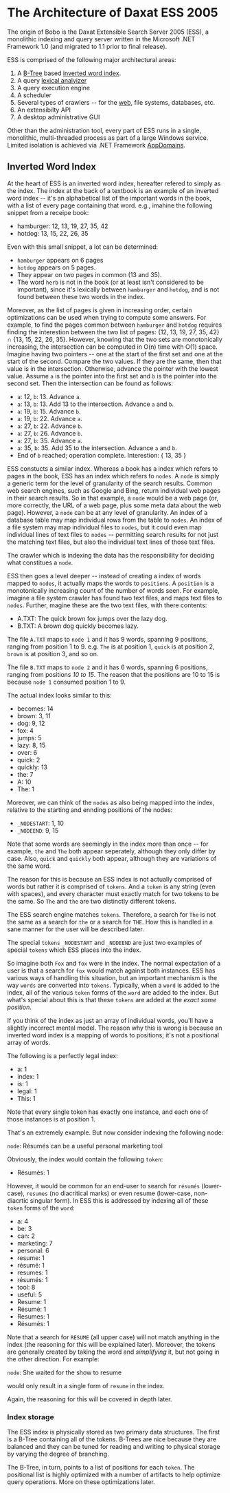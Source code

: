 # The Architecture of Daxat ESS 2005

The origin of Bobo is the Daxat Extensible Search Server 2005 (ESS), a monolithic indexing and query
server written in the Microsoft .NET Framework 1.0 (and migrated to 1.1 prior to final release).

ESS is comprised of the following major architectural areas:

1. A [B-Tree](https://en.wikipedia.org/wiki/B-tree) based [inverted word index](https://en.wikipedia.org/wiki/Inverted_index).
1. A query [lexical analyizer](https://en.wikipedia.org/wiki/Lexical_analysis)
1. A query execution engine
1. A scheduler
1. Several types of crawlers -- for the [web](https://en.wikipedia.org/wiki/Lexical_analysis), file systems, databases, etc.
1. An extensibilty API
1. A desktop administrative GUI

Other than the administration tool, every part of ESS runs in a single, monolithic, multi-threaded process as part of a large Windows service.
Limited isolation is achieved via .NET Framework [AppDomains](https://msdn.microsoft.com/en-us/library/system.appdomain%28v=vs.71%29.aspx).

## Inverted Word Index

At the heart of ESS is an inverted word index, hereafter refered to simply as the index. The index at the 
back of a textbook is an example of an inverted word index -- it's an alphabetical list of the important words
in the book, with a list of every page containing that word. e.g., imahine the following snippet from a
receipe book:

* hamburger: 12, 13, 19, 27, 35, 42
* hotdog: 13, 15, 22, 26, 35

Even with this small snippet, a lot can be determined:

* `hamburger` appears on 6 pages
* `hotdog` appears on 5 pages.
* They appear on two pages in common (13 and 35).
* The word `herb` is not in the book (or at least isn't considered to be important), since it's lexically between
`hamburger` and `hotdog`, and is not found between these two words in the index.

Moreover, as the list of pages is given in increasing order, certain optimizations can be used when trying
to compute some answers. For example, to find the pages common between `hamburger` and `hotdog` requires
finding the interestion between the two list of pages: {12, 13, 19, 27, 35, 42} ∩ {13, 15, 22, 26, 35}. However,
knowing that the two sets are monotonically increasing, the intersection can be computed in O(n) time with O(1) space.
Imagine having two pointers -- one at the start of the first set and one at the start of the second. Compare the two values.
If they are the same, then that value is in the intersection. Otherwise, advance the pointer with the lowest
value. Assume `a` is the pointer into the first set and `b` is the pointer into the second set. Then the
intersection can be found as follows:

* `a`: 12, `b`: 13. Advance `a`.
* `a`: 13, `b`: 13. Add 13 to the intersection. Advance `a` and `b`.
* `a`: 19, `b`: 15. Advance `b`.
* `a`: 19, `b`: 22. Advance `a`.
* `a`: 27, `b`: 22. Advance `b`.
* `a`: 27, `b`: 26. Advance `b`.
* `a`: 27, `b`: 35. Advance `a`.
* `a`: 35, `b`: 35. Add 35 to the intersection. Advance `a` and `b`.
* End of `b` reached; operation complete. Interestion: { 13, 35 }

ESS constucts a similar index. Whereas a book has a index which refers to pages in the book, ESS has an index
which refers to `nodes`. A `node` is simply a generic term for the level of granularity of the search results.
Common web search engines, such as Google and Bing, return individual web pages in their search results. So in
that example, a `node` would be a web page (or, more correctly, the URL of a web page, plus some meta data about
the web page). However, a `node` can be at any level of granularity. An index of a database table may map
individual rows from the table to `nodes`. An index of a file system may map individual files to `nodes`,
but it could even map individual lines of text files to `nodes` -- permitting search results for not
just the matching text files, but also the individual text lines of those text files.

The crawler which is indexing the data has the responsibility for deciding what constitues a `node`.

ESS then goes a level deeper -- instead of creating a index of words mapped to `nodes`, it actually maps
the words to `positions`. A `position` is a monotonically increasing count of the number of words seen. For example,
imagine a file system crawler has found two text files, and maps text files to `nodes`. Further, magine these
are the two text files, with there contents:

* A.TXT: The quick brown fox jumps over the lazy dog.
* B.TXT: A brown dog quickly becomes lazy.

The file `A.TXT` maps to `node 1` and it has 9 words, spanning 9 positions, ranging from position 1 to 9.
e.g. `The` is at position 1, `quick` is at position 2, `brown` is at position 3, and so on.

The file `B.TXT` maps to `node 2` and it has 6 words, spanning 6 positions, ranging from positions _10 to 15_.
The reason that the positions are 10 to 15 is because `node 1` consumed position 1 to 9.

The actual index looks similar to this:

* becomes: 14
* brown: 3, 11
* dog: 9, 12
* fox: 4
* jumps: 5
* lazy: 8, 15
* over: 6
* quick: 2
* quickly: 13
* the: 7
* A: 10
* The: 1

Moreover, we can think of the `nodes` as also being mapped into the index, relative to the starting and ennding
positions of the nodes:

* `_NODESTART`: 1, 10
* `_NODEEND`: 9, 15

Note that some words are seemingly in the index more than once -- for example, `the` and `The` both
appear seperately, although they only differ by case. Also, `quick` and `quickly` both appear,
although they are variations of the same word.

The reason for this is because an ESS index is not actually comprised of words but rather
it is comprised of `tokens`. And a `token` is any string (even with spaces), and 
every character must exactly match for two tokens to be the same. So `The` and `the`
are two distinctly different tokens.

The ESS search engine matches `tokens`. Therefore, a search for `The` is not the same
as a search for `the` or a search for `THE`. How this is handled in a sane manner for
the user will be described later.

The special `tokens` `_NODESTART` and `_NODEEND` are just two examples of special `tokens`
which ESS places into the index.

So imagine both `Fox` and `fox` were in the index. The normal expectation of a user is that
a search for `fox` would match against both instances. ESS has various ways of
handling this situation, but an important mechanism is the way `words` are
converted into `tokens`. Typically, when a `word` is added to the index, all of the
various `token` forms of the `word` are added to the index. But what's special
about this is that these `tokens` are added at the _exact same position_.

If you think of the index as just an array of individual words, you'll have a slightly
incorrect mental model. The reason why this is wrong is because an inverted
word index is a mapping of words to positions; it's not a positional array of words.

The following is a perfectly legal index:

* a: 1
* index: 1 
* is: 1
* legal: 1
* This: 1

Note that every single token has exactly one instance, and each one of those instances
is at position 1.

That's an extremely example. But now consider indexing the following node:

`node`: Résumés can be a useful personal marketing tool

Obviously, the index would contain the following `token`:

* Résumés: 1

However, it would be common for an end-user to search for `résumés` (lower-case), `resumes`
(no diacritical marks) or even resume (lower-case, non-diacrtic singular form). In ESS
this is addressed by indexing all of these `token` forms of the `word`:

* a: 4
* be: 3
* can: 2
* marketing: 7
* personal: 6
* resume: 1
* résumé: 1
* resumes: 1
* résumés: 1
* tool: 8
* useful: 5
* Resume: 1
* Résumé: 1
* Resumes: 1
* Résumés: 1

Note that a search for `RESUME` (all upper case) will not match anything in the index
(the reasoning for this will be explained later). Moreover, the tokens are generally
created by taking the word and _simplifying_ it, but not going in the other
direction. For example:

`node`: She waited for the show to resume

would only result in a single form of `resume` in the index.

Again, the reasoning for this will be covered in depth later.

### Index storage

The ESS index is physically stored as two primary data structures. The first is a B-Tree
containing all of the tokens. B-Trees are nice because they are balanced and they
can be tuned for reading and writing to physical storage by varying the degree of
branching.

The B-Tree, in turn, points to a list of positions for each `token`. The positional
list is highly optimized with a number of artifacts to help optimize query
operations. More on these optimizations later.  